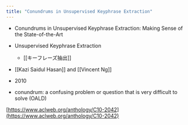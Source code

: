 ```yaml
---
title: "Conundrums in Unsupervised Keyphrase Extraction"
---
```


- Conundrums in Unsupervised Keyphrase Extraction: Making Sense of the State-of-the-Art
- Unsupervised Keyphrase Extraction
    - [[キーフレーズ抽出]]
- [[Kazi Saidul Hasan]] and [[Vincent Ng]]
- 2010

- conundrum: a confusing problem or question that is very difficult to solve (OALD)

[https://www.aclweb.org/anthology/C10-2042](https://www.aclweb.org/anthology/C10-2042)
